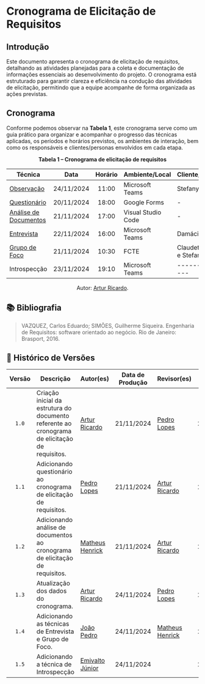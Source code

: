 # Cronograma de Elicitação de Requisitos

## Introdução

Este documento apresenta o cronograma de elicitação de requisitos, detalhando as atividades planejadas para a coleta e documentação de informações essenciais ao desenvolvimento do projeto. O cronograma está estruturado para garantir clareza e eficiência na condução das atividades de elicitação, permitindo que a equipe acompanhe de forma organizada as ações previstas.



## Cronograma

Conforme podemos observar na **Tabela 1**, este cronograma serve como um guia prático para organizar e acompanhar o progresso das técnicas aplicadas, os períodos e horários previstos, os ambientes de interação, bem como os responsáveis e clientes/personas envolvidos em cada etapa.

<div align="center">
    <p><strong>Tabela 1 – Cronograma de elicitação de requisitos</strong></p>
</div>

<center>

| Técnica | Data | Horário | Ambiente/Local | Cliente/Persona | Responsável(eis) | 
| ------- | :--: | :-----: | -------------- | --------------- | ---------------- |
| [Observação](../tecnicas/observacao.md) | 24/11/2024 | 11:00 | Microsoft Teams | Stefany Paraíso | [Artur Ricardo](https://github.com/algorithmorphic) |
| [Questionário](../analise-perfil-usuario/questionario.md) | 20/11/2024 | 18:00 | Google Forms | - | [Pedro Lopes](https://github.com/pLopess) |
| [Análise de Documentos](../tecnicas/analise-de-documentos.md) | 21/11/2024 | 17:00 | Visual Studio Code | - | [Matheus Henrick](https://github.com/MatheusHenrickSantos) |
| [Entrevista](../tecnicas/entrevista.md) | 22/11/2024 | 16:00 | Microsoft Teams | Damácio | [João Pedro](https://github.com/JoosPerro) |
| [Grupo de Foco](../tecnicas/grupo-de-foco.md) | 21/11/2024 | 10:30 | FCTE | Claudete, Daniel e Stefany | [João Pedro](https://github.com/JoosPerro) e [Emivalto Júnior](https://github.com/EmivaltoJrr)|
| Introspecção | 23/11/2024 | 19:10 | Microsoft Teams | --------------- | [Emivalto Júnior](https://github.com/EmivaltoJrr)  |


</center>

<div align="center">
    <p>Autor: <a href="https://github.com/algorithmorphic">Artur Ricardo</a>.</p>
</div>



## 📚 Bibliografia

> VAZQUEZ, Carlos Eduardo; SIMÕES, Guilherme Siqueira. Engenharia de Requisitos: software orientado ao negócio. Rio de Janeiro: Brasport, 2016.




## 📑 Histórico de Versões

| Versão | Descrição | Autor(es) | Data de Produção | Revisor(es) | Data de Revisão | 
| :----: | --------- | --------- | :--------------: | ----------- | :-------------: |
| `1.0`  | Criação inicial da estrutura do documento referente ao cronograma de elicitação de requisitos. | [Artur Ricardo](https://github.com/algorithmorphic) | 21/11/2024 | [Pedro Lopes](https://github.com/pLopess) | 21/11/2024 |
| `1.1`  | Adicionando questionário ao cronograma de elicitação de requisitos. | [Pedro Lopes](https://github.com/pLopess) | 21/11/2024 | [Artur Ricardo](https://github.com/algorithmorphic) | 24/11/2024 |
| `1.2`  | Adicionando análise de documentos ao cronograma de elicitação de requisitos. | [Matheus Henrick](https://github.com/MatheusHenrickSantos) | 21/11/2024 | [Artur Ricardo](https://github.com/algorithmorphic) | 24/11/2024 |
| `1.3`  | Atualização dos dados do cronograma. | [Artur Ricardo](https://github.com/algorithmorphic) | 24/11/2024 |[Pedro Lopes](https://github.com/pLopess) | 24/11/2024 |
| `1.4`  | Adicionando as técnicas de Entrevista e Grupo de Foco. | [João Pedro](https://github.com/JoosPerro) | 24/11/2024 | [Matheus Henrick](https://github.com/MatheusHenrickSantos) | 24/11/2024 |
| `1.5`  | Adicionando a técnica de Introspecção | [Emivalto Júnior](https://github.com/EmivaltoJrr) | 24/11/2024 |  | 24/11/2024 |

